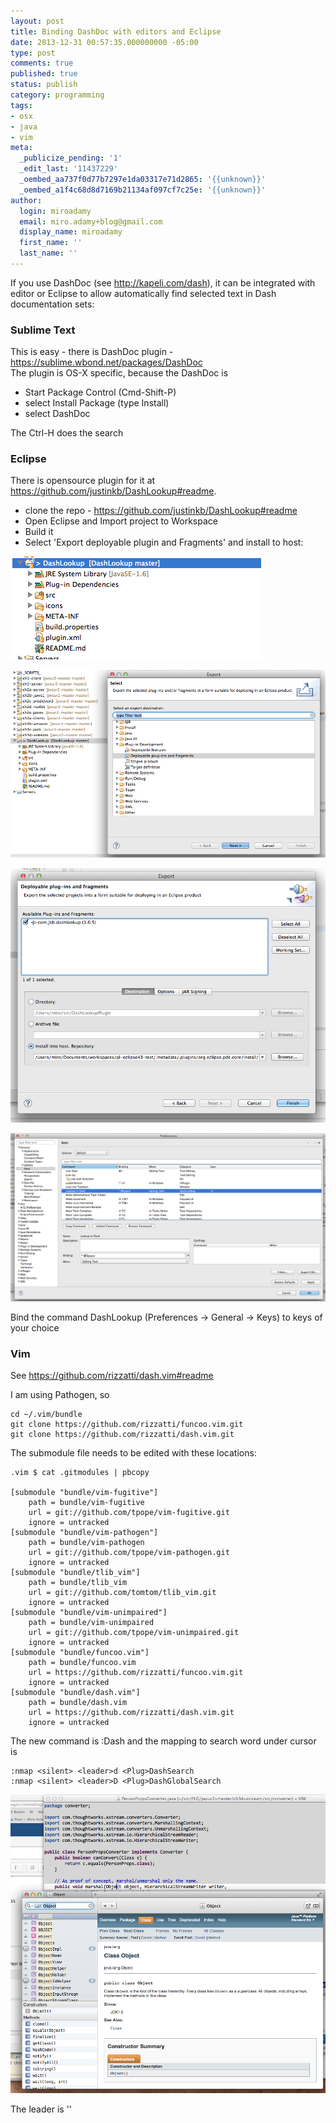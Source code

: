 ```yaml
---
layout: post
title: Binding DashDoc with editors and Eclipse
date: 2013-12-31 00:57:35.000000000 -05:00
type: post
comments: true
published: true
status: publish
category: programming
tags:
- osx
- java
- vim
meta:
  _publicize_pending: '1'
  _edit_last: '11437229'
  _oembed_aa737f0d77b7297e1da03317e71d2865: '{{unknown}}'
  _oembed_a1f4c68d8d7169b21134af097cf7c25e: '{{unknown}}'
author:
  login: miroadamy
  email: miro.adamy+blog@gmail.com
  display_name: miroadamy
  first_name: ''
  last_name: ''
---
```

If you use DashDoc (see http://kapeli.com/dash), it can be integrated with editor or Eclipse to allow automatically find selected text in Dash documentation sets:

### Sublime Text

This is easy - there is DashDoc plugin - https://sublime.wbond.net/packages/DashDoc  
The plugin is OS-X specific, because the DashDoc is

* Start Package Control (Cmd-Shift-P)
* select Install Package (type Install)
* select DashDoc

The Ctrl-H does the search

### Eclipse

There is opensource plugin for it at https://github.com/justinkb/DashLookup#readme.

* clone the repo - https://github.com/justinkb/DashLookup#readme
* Open Eclipse and Import project to Workspace
* Build it 
* Select 'Export deployable plugin and Fragments' and install to host:

![](/images/binding-dashdoc-with-editors-and-eclipse_5.png)

![](/images/binding-dashdoc-with-editors-and-eclipse_4.png)

![](/images/binding-dashdoc-with-editors-and-eclipse_3.png)

![](/images/binding-dashdoc-with-editors-and-eclipse_2.png)

Bind the command DashLookup (Preferences -> General -> Keys) to keys of your choice

### Vim

See https://github.com/rizzatti/dash.vim#readme

I am using Pathogen, so

```
cd ~/.vim/bundle
git clone https://github.com/rizzatti/funcoo.vim.git
git clone https://github.com/rizzatti/dash.vim.git
```

The submodule file needs to be edited with these locations:

```
.vim $ cat .gitmodules | pbcopy
 
[submodule "bundle/vim-fugitive"]
	path = bundle/vim-fugitive
	url = git://github.com/tpope/vim-fugitive.git
	ignore = untracked
[submodule "bundle/vim-pathogen"]
	path = bundle/vim-pathogen
	url = git://github.com/tpope/vim-pathogen.git
	ignore = untracked
[submodule "bundle/tlib_vim"]
	path = bundle/tlib_vim
	url = git://github.com/tomtom/tlib_vim.git
	ignore = untracked
[submodule "bundle/vim-unimpaired"]
	path = bundle/vim-unimpaired
	url = git://github.com/tpope/vim-unimpaired.git
	ignore = untracked
[submodule "bundle/funcoo.vim"]
	path = bundle/funcoo.vim
	url = https://github.com/rizzatti/funcoo.vim.git
	ignore = untracked
[submodule "bundle/dash.vim"]
	path = bundle/dash.vim
	url = https://github.com/rizzatti/dash.vim.git
	ignore = untracked
```

The new command is :Dash and the mapping to search word under cursor is

```
:nmap <silent> <leader>d <Plug>DashSearch
:nmap <silent> <leader>D <Plug>DashGlobalSearch
```

![](/images/binding-dashdoc-with-editors-and-eclipse_1.png)

The leader is '\'

